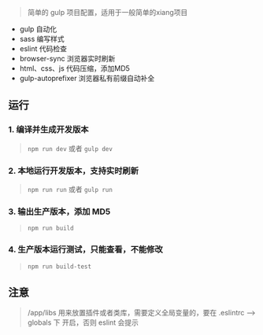> 简单的 gulp 项目配置，适用于一般简单的xiang项目

- gulp 自动化
- sass 编写样式
- eslint 代码检查
- browser-sync 浏览器实时刷新
- html、css、js 代码压缩，添加MD5
- gulp-autoprefixer 浏览器私有前缀自动补全

## 运行

### 1. 编译并生成开发版本

> `npm run dev` 或者 `gulp dev`

### 2. 本地运行开发版本，支持实时刷新

> `npm run run` 或者 `gulp run`

### 3. 输出生产版本，添加 MD5

> `npm run build`

### 4. 生产版本运行测试，只能查看，不能修改

> `npm run build-test`

## 注意
> /app/libs 用来放置插件或者类库，需要定义全局变量的，要在 .eslintrc --> globals 下 开启，否则 eslint 会提示
